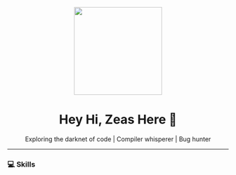 <p align="center">
  <img src="https://raw.githubusercontent.com/zeaslucifer/zeaslucifer/hacker.gif" width="200"/>
</p>
<h1 align="center">Hey Hi, Zeas Here 👾</h1>
<p align="center">Exploring the darknet of code | Compiler whisperer | Bug hunter</p>

---

### 💻 Skills
